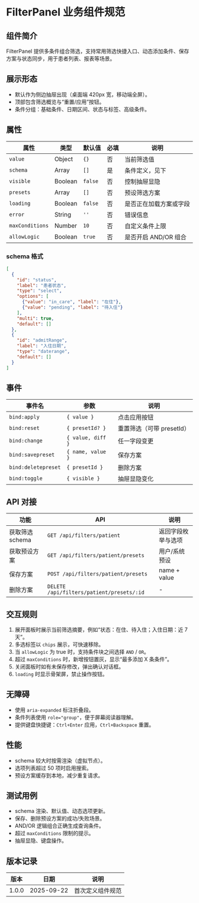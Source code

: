 ﻿# FilterPanel 业务组件规范

## 组件简介
FilterPanel 提供多条件组合筛选，支持常用筛选快捷入口、动态添加条件、保存方案与状态同步，用于患者列表、报表等场景。

## 展示形态
- 默认作为侧边抽屉出现（桌面端 420px 宽，移动端全屏）。
- 顶部包含筛选概览与“重置/应用”按钮。
- 条件分组：基础条件、日期区间、状态与标签、高级条件。

## 属性
| 属性 | 类型 | 默认值 | 必填 | 说明 |
|------|------|--------|------|------|
| `value` | Object | `{}` | 否 | 当前筛选值 |
| `schema` | Array | `[]` | 是 | 条件定义，见下 |
| `visible` | Boolean | `false` | 否 | 控制抽屉显隐 |
| `presets` | Array | `[]` | 否 | 预设筛选方案 |
| `loading` | Boolean | `false` | 否 | 是否正在加载方案或字段 |
| `error` | String | `''` | 否 | 错误信息 |
| `maxConditions` | Number | `10` | 否 | 自定义条件上限 |
| `allowLogic` | Boolean | `true` | 否 | 是否开启 AND/OR 组合 |

### schema 格式
```json
[
  {
    "id": "status",
    "label": "患者状态",
    "type": "select",
    "options": [
      {"value": "in_care", "label": "在住"},
      {"value": "pending", "label": "待入住"}
    ],
    "multi": true,
    "default": []
  },
  {
    "id": "admitRange",
    "label": "入住日期",
    "type": "daterange",
    "default": []
  }
]
```

## 事件
| 事件名 | 参数 | 说明 |
|--------|------|------|
| `bind:apply` | `{ value }` | 点击应用按钮 |
| `bind:reset` | `{ presetId? }` | 重置筛选（可带 presetId） |
| `bind:change` | `{ value, diff }` | 任一字段变更 |
| `bind:savepreset` | `{ name, value }` | 保存方案 |
| `bind:deletepreset` | `{ presetId }` | 删除方案 |
| `bind:toggle` | `{ visible }` | 抽屉显隐变化 |

## API 对接
| 功能 | API | 说明 |
|------|-----|------|
| 获取筛选 schema | `GET /api/filters/patient` | 返回字段枚举与选项 |
| 获取预设方案 | `GET /api/filters/patient/presets` | 用户/系统预设 |
| 保存方案 | `POST /api/filters/patient/presets` | name + value |
| 删除方案 | `DELETE /api/filters/patient/presets/:id` | - |

## 交互规则
1. 展开面板时展示当前筛选摘要，例如“状态：在住、待入住；入住日期：近 7 天”。
2. 多选标签以 `chips` 展示，可快速移除。
3. 当 `allowLogic` 为 true 时，支持条件块之间选择 `AND` / `OR`。
4. 超过 `maxConditions` 时，新增按钮置灰，显示“最多添加 X 条条件”。
5. 关闭面板时如有未保存修改，弹出确认对话框。
6. `loading` 时显示骨架屏，禁止操作按钮。

## 无障碍
- 使用 `aria-expanded` 标注折叠段。
- 条件列表使用 `role="group"`，便于屏幕阅读器理解。
- 提供键盘快捷键：`Ctrl+Enter` 应用，`Ctrl+Backspace` 重置。

## 性能
- schema 较大时按需渲染（虚拟节点）。
- 选项列表超过 50 项时启用搜索。
- 预设方案缓存到本地，减少重复请求。

## 测试用例
- schema 渲染、默认值、动态选项更新。
- 保存、删除预设方案的成功/失败场景。
- AND/OR 逻辑组合正确生成查询条件。
- 超过 `maxConditions` 限制的提示。
- 抽屉显隐、键盘操作。

## 版本记录
| 版本 | 日期 | 说明 |
|------|------|------|
| 1.0.0 | 2025-09-22 | 首次定义组件规范 |
